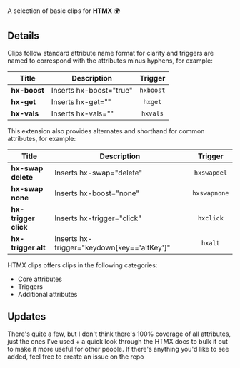 A selection of basic clips for **HTMX** 🌍

## Details


Clips follow standard attribute name format for clarity and triggers are named to correspond with the attributes minus hyphens, for example:

| Title         | Description                           | Trigger    |
| ---           | ---                                   | :-:        |
| **hx-boost**  | Inserts hx-boost="true"               | `hxboost`  |
| **hx-get**    | Inserts hx-get=""                     | `hxget`    |
| **hx-vals**   | Inserts hx-vals=""                    | `hxvals`   |

This extension also provides alternates and shorthand for common attributes, for example:

| Title                     | Description                                       | Trigger       |
| ---                       | ---                                               | :-:           |
| **hx-swap delete**        | Inserts hx-swap="delete"                          | `hxswapdel`   |
| **hx-swap none**          | Inserts hx-boost="none"                           | `hxswapnone`  |
| **hx-trigger click**      | Inserts hx-trigger="click"                        | `hxclick`     |
| **hx-trigger alt**        | Inserts hx-trigger="keydown[key=='altKey']"       | `hxalt`       |


HTMX clips offers clips in the following categories:

- Core attributes
- Triggers
- Additional attributes

## Updates

There's quite a few, but I don't think there's 100% coverage of all attributes, just the ones I've used + a quick look through the HTMX docs to bulk it out to make it more useful for other people. If there's anything you'd like to see added, feel free to create an issue on the repo